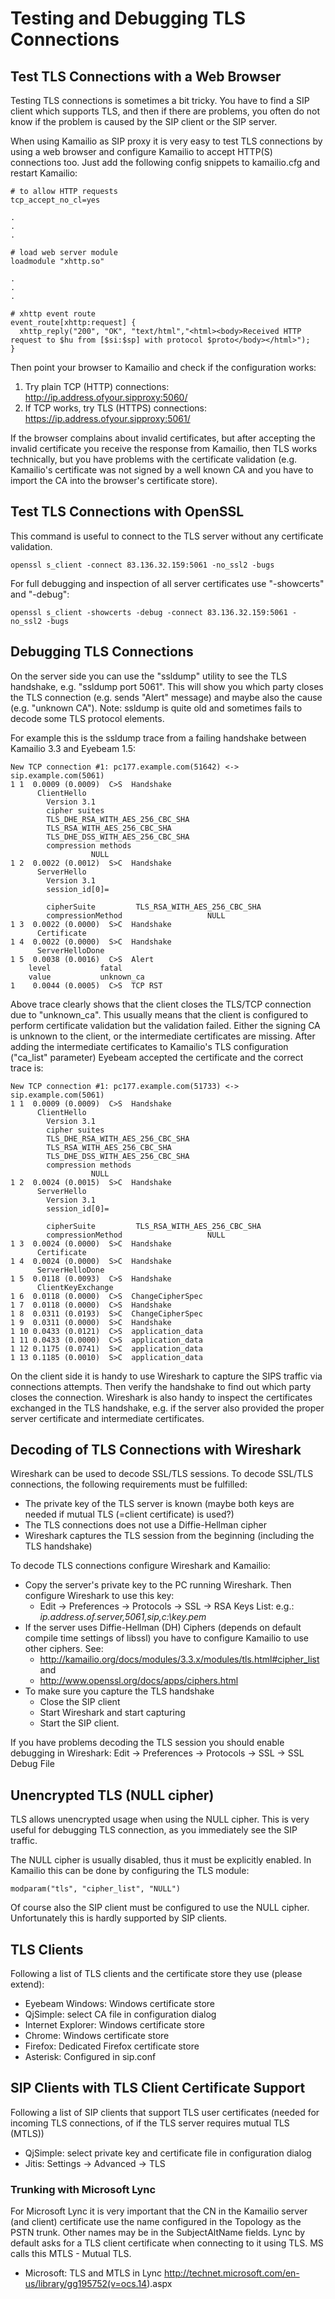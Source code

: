 # Testing and Debugging TLS Connections

## Test TLS Connections with a Web Browser

Testing TLS connections is sometimes a bit tricky. You have to find a
SIP client which supports TLS, and then if there are problems, you often
do not know if the problem is caused by the SIP client or the SIP
server.

When using Kamailio as SIP proxy it is very easy to test TLS connections
by using a web browser and configure Kamailio to accept HTTP(S)
connections too. Just add the following config snippets to kamailio.cfg
and restart Kamailio:

    # to allow HTTP requests
    tcp_accept_no_cl=yes

    .
    .
    .

    # load web server module
    loadmodule "xhttp.so"

    .
    .
    .

    # xhttp event route
    event_route[xhttp:request] {
      xhttp_reply("200", "OK", "text/html","<html><body>Received HTTP request to $hu from [$si:$sp] with protocol $proto</body></html>");
    }

Then point your browser to Kamailio and check if the configuration
works:

1. Try plain TCP (HTTP) connections:
    <http://ip.address.ofyour.sipproxy:5060/>
2. If TCP works, try TLS (HTTPS) connections:
    <https://ip.address.ofyour.sipproxy:5061/>

If the browser complains about invalid certificates, but after accepting
the invalid certificate you receive the response from Kamailio, then TLS
works technically, but you have problems with the certificate validation
(e.g. Kamailio's certificate was not signed by a well known CA and you
have to import the CA into the browser's certificate store).

## Test TLS Connections with OpenSSL

This command is useful to connect to the TLS server without any
certificate validation.

    openssl s_client -connect 83.136.32.159:5061 -no_ssl2 -bugs

For full debugging and inspection of all server certificates use
"-showcerts" and "-debug":

    openssl s_client -showcerts -debug -connect 83.136.32.159:5061 -no_ssl2 -bugs

## Debugging TLS Connections

On the server side you can use the "ssldump" utility to see the TLS
handshake, e.g. "ssldump port 5061". This will show you which party
closes the TLS connection (e.g. sends "Alert" message) and maybe also
the cause (e.g. "unknown CA"). Note: ssldump is quite old and sometimes
fails to decode some TLS protocol elements.

For example this is the ssldump trace from a failing handshake between
Kamailio 3.3 and Eyebeam 1.5:

    New TCP connection #1: pc177.example.com(51642) <-> sip.example.com(5061)
    1 1  0.0009 (0.0009)  C>S  Handshake
          ClientHello
            Version 3.1
            cipher suites
            TLS_DHE_RSA_WITH_AES_256_CBC_SHA
            TLS_RSA_WITH_AES_256_CBC_SHA
            TLS_DHE_DSS_WITH_AES_256_CBC_SHA
            compression methods
                      NULL
    1 2  0.0022 (0.0012)  S>C  Handshake
          ServerHello
            Version 3.1
            session_id[0]=

            cipherSuite         TLS_RSA_WITH_AES_256_CBC_SHA
            compressionMethod                   NULL
    1 3  0.0022 (0.0000)  S>C  Handshake
          Certificate
    1 4  0.0022 (0.0000)  S>C  Handshake
          ServerHelloDone
    1 5  0.0038 (0.0016)  C>S  Alert
        level           fatal
        value           unknown_ca
    1    0.0044 (0.0005)  C>S  TCP RST

Above trace clearly shows that the client closes the TLS/TCP connection
due to "unknown_ca". This usually means that the client is configured to
perform certificate validation but the validation failed. Either the
signing CA is unknown to the client, or the intermediate certificates
are missing. After adding the intermediate certificates to Kamailio's
TLS configuration ("ca_list" parameter) Eyebeam accepted the certificate
and the correct trace is:

    New TCP connection #1: pc177.example.com(51733) <-> sip.example.com(5061)
    1 1  0.0009 (0.0009)  C>S  Handshake
          ClientHello
            Version 3.1
            cipher suites
            TLS_DHE_RSA_WITH_AES_256_CBC_SHA
            TLS_RSA_WITH_AES_256_CBC_SHA
            TLS_DHE_DSS_WITH_AES_256_CBC_SHA
            compression methods
                      NULL
    1 2  0.0024 (0.0015)  S>C  Handshake
          ServerHello
            Version 3.1
            session_id[0]=

            cipherSuite         TLS_RSA_WITH_AES_256_CBC_SHA
            compressionMethod                   NULL
    1 3  0.0024 (0.0000)  S>C  Handshake
          Certificate
    1 4  0.0024 (0.0000)  S>C  Handshake
          ServerHelloDone
    1 5  0.0118 (0.0093)  C>S  Handshake
          ClientKeyExchange
    1 6  0.0118 (0.0000)  C>S  ChangeCipherSpec
    1 7  0.0118 (0.0000)  C>S  Handshake
    1 8  0.0311 (0.0193)  S>C  ChangeCipherSpec
    1 9  0.0311 (0.0000)  S>C  Handshake
    1 10 0.0433 (0.0121)  C>S  application_data
    1 11 0.0433 (0.0000)  C>S  application_data
    1 12 0.1175 (0.0741)  S>C  application_data
    1 13 0.1185 (0.0010)  S>C  application_data

On the client side it is handy to use Wireshark to capture the SIPS
traffic via connections attempts. Then verify the handshake to find out
which party closes the connection. Wireshark is also handy to inspect
the certificates exchanged in the TLS handshake, e.g. if the server also
provided the proper server certificate and intermediate certificates.

## Decoding of TLS Connections with Wireshark

Wireshark can be used to decode SSL/TLS sessions. To decode SSL/TLS
connections, the following requirements must be fulfilled:

- The private key of the TLS server is known (maybe both keys are
    needed if mutual TLS (=client certificate) is used?)
- The TLS connections does not use a Diffie-Hellman cipher
- Wireshark captures the TLS session from the beginning (including the
    TLS handshake)

To decode TLS connections configure Wireshark and Kamailio:

- Copy the server's private key to the PC running Wireshark. Then
    configure Wireshark to use this key:
  - Edit → Preferences → Protocols → SSL → RSA Keys List: e.g.:
        *ip.address.of.server,5061,sip,c:\\key.pem*
- If the server uses Diffie-Hellman (DH) Ciphers (depends on default
    compile time settings of libssl) you have to configure Kamailio to
    use other ciphers. See:
  - <http://kamailio.org/docs/modules/3.3.x/modules/tls.html#cipher_list>
        and
  - <http://www.openssl.org/docs/apps/ciphers.html>
- To make sure you capture the TLS handshake
  - Close the SIP client
  - Start Wireshark and start capturing
  - Start the SIP client.

If you have problems decoding the TLS session you should enable
debugging in Wireshark: Edit -> Preferences -> Protocols -> SSL -> SSL
Debug File

## Unencrypted TLS (NULL cipher)

TLS allows unencrypted usage when using the NULL cipher. This is very
useful for debugging TLS connection, as you immediately see the SIP
traffic.

The NULL cipher is usually disabled, thus it must be explicitly enabled.
In Kamailio this can be done by configuring the TLS module:

    modparam("tls", "cipher_list", "NULL")

Of course also the SIP client must be configured to use the NULL cipher.
Unfortunately this is hardly supported by SIP clients.

## TLS Clients

Following a list of TLS clients and the certificate store they use
(please extend):

- Eyebeam Windows: Windows certificate store
- QjSimple: select CA file in configuration dialog
- Internet Explorer: Windows certificate store
- Chrome: Windows certificate store
- Firefox: Dedicated Firefox certificate store
- Asterisk: Configured in sip.conf

## SIP Clients with TLS Client Certificate Support

Following a list of SIP clients that support TLS user certificates
(needed for incoming TLS connections, of if the TLS server requires
mutual TLS (MTLS))

- QjSimple: select private key and certificate file in configuration
    dialog
- Jitis: Settings -> Advanced -> TLS

### Trunking with Microsoft Lync

For Microsoft Lync it is very important that the CN in the Kamailio
server (and client) certificate use the name configured in the Topology
as the PSTN trunk. Other names may be in the SubjectAltName fields. Lync
by default asks for a TLS client certificate when connecting to it using
TLS. MS calls this MTLS - Mutual TLS.

- Microsoft: TLS and MTLS in Lync
    <http://technet.microsoft.com/en-us/library/gg195752(v=ocs.14>).aspx
